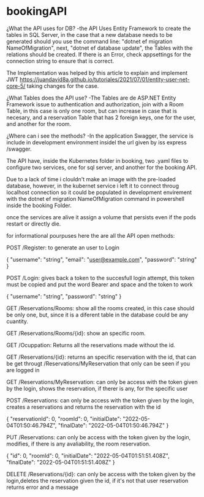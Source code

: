 # bookingAPI
¿What the API uses for DB?
-the API Uses Entity Framework to create the tables in SQL Server, in the case that a new database needs to be generated should you use the command line: 
"dotnet ef migration NameOfMigration", next, "dotnet ef database update", the Tables with the relations should be created. If there is an Error, check appsettings
for the connection string to ensure that is correct.

The Implementation was helped by this article to explain and implement JWT https://juandavid8a.github.io/tutoriales/2021/07/01/entity-user-net-core-5/ taking changes for the case.

¿What Tables does the API use?
-The Tables are de ASP.NET Entity Framework issue to authentication and authorization, join with a Room Table, in this case is only one room, but can increase in case that is necesary, and a reservation Table that has 2 foreign keys, one for the user, and another for the room.

¿Where can i see the methods?
-In the application Swagger, the service is include in development environment insidel the url given by iss express /swagger.

The API have, inside the Kubernetes folder in booking, two .yaml files to configure two services, one for sql server, and another for the booking API.

Due to a lack of time i clouldn't make an image with the pre-loaded database, however, in the kubernet service i left it to connect throug localhost connection so it could be populated in development envirement with the dotnet ef migration NameOfMigration command in powershell inside the booking Folder.

once the services are alive it assign a volume that persists even if the pods restart or directly die.

for informational pourpuses here the are all the API open methods:

POST /Register: to generate an user to Login

{
  "username": "string",
  "email": "user@example.com",
  "password": "string"
}

POST /Login:    gives back a token to the succesfull login attempt, this token must be copied and put the word Bearer and space and the token to work


{
  "username": "string",
  "password": "string"
}


GET /Reservations/Rooms:  show all the rooms created, in this case should be only one, but, since it is a diferent table in the database could be any cuantity.


GET /Reservations/Rooms/{id}: show an specific room.


GET /Ocuppation:   Returns all the reservations made without the id.


GET /Reservations/{id}:  returns an specific reservation with the id, that can be get througt /Reservations/MyReservation that only can be seen if you are logged in


GET /Reservations/MyReservation: can only be access with the token given by the login, shows the reservation, if therer is any, for the specific user


POST /Reservations: can only be access with the token given by the login, creates a reservations and returns the reservation with the id


{
  "reservationId": 0,
  "roomId": 0,
  "initialDate": "2022-05-04T01:50:46.794Z",
  "finalDate": "2022-05-04T01:50:46.794Z"
}


PUT /Reservations:    can only be access with the token given by the login, modifies, if there is any avaliability, the room reservation.


{
  "id": 0,
  "roomId": 0,
  "initialDate": "2022-05-04T01:51:51.408Z",
  "finalDate": "2022-05-04T01:51:51.408Z"
}


DELETE /Reservations/{id}:    can only be access with the token given by the login,deletes the reservation given the id, if it's not that user reservation returns error and a message

